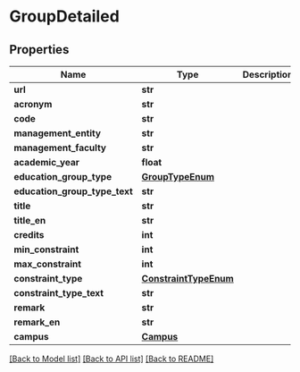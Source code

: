 # GroupDetailed


## Properties
Name | Type | Description | Notes
------------ | ------------- | ------------- | -------------
**url** | **str** |  | [optional] 
**acronym** | **str** |  | [optional] 
**code** | **str** |  | [optional] 
**management_entity** | **str** |  | [optional] 
**management_faculty** | **str** |  | [optional] 
**academic_year** | **float** |  | [optional] 
**education_group_type** | [**GroupTypeEnum**](GroupTypeEnum.md) |  | [optional] 
**education_group_type_text** | **str** |  | [optional] 
**title** | **str** |  | [optional] 
**title_en** | **str** |  | [optional] 
**credits** | **int** |  | [optional] 
**min_constraint** | **int** |  | [optional] 
**max_constraint** | **int** |  | [optional] 
**constraint_type** | [**ConstraintTypeEnum**](ConstraintTypeEnum.md) |  | [optional] 
**constraint_type_text** | **str** |  | [optional] 
**remark** | **str** |  | [optional] 
**remark_en** | **str** |  | [optional] 
**campus** | [**Campus**](Campus.md) |  | [optional] 

[[Back to Model list]](../README.md#documentation-for-models) [[Back to API list]](../README.md#documentation-for-api-endpoints) [[Back to README]](../README.md)


